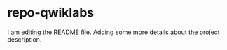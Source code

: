# repo-qwiklabs
I am editing the README file. Adding some more details about the project description.
